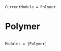 ```@meta
CurrentModule = Polymer
```

# Polymer

```@index
```

```@autodocs
Modules = [Polymer]
```
